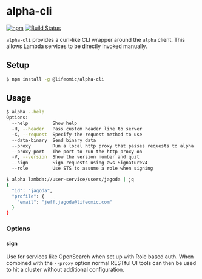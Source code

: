 # alpha-cli

[![npm](https://img.shields.io/npm/v/@lifeomic/alpha-cli.svg)](https://www.npmjs.com/package/@lifeomic/alpha-cli)
[![Build Status](https://github.com/lifeomic/alpha-cli/actions/workflows/release.yaml/badge.svg)](https://github.com/lifeomic/alpha-cli/actions/workflows/release.yaml)

`alpha-cli` provides a curl-like CLI wrapper around the `alpha` client. This
allows Lambda services to be directly invoked manually.

## Setup

```bash
$ npm install -g @lifeomic/alpha-cli
```

## Usage

```bash
$ alpha --help
Options:
  --help         Show help                                             [boolean]
  -H, --header   Pass custom header line to server
  -X, --request  Specify the request method to use
  --data-binary  Send binary data
  --proxy        Run a local http proxy that passes requests to alpha
  --proxy-port   The port to run the http proxy on
  -V, --version  Show the version number and quit                      [boolean]
  --sign         Sign requests using aws SignatureV4                   [boolean]
  --role         Use STS to assume a role when signing

$ alpha lambda://user-service/users/jagoda | jq
{
  "id": "jagoda",
  "profile": {
    "email": "jeff.jagoda@lifeomic.com"
  }
}
```

### Options

#### sign
Use for services like OpenSearch when set up with Role based auth.
When combined with the `--proxy` option normal RESTful UI tools can then
be used to hit a cluster without additional configuration.
